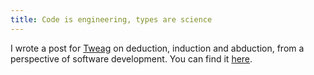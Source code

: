 ```yaml
---
title: Code is engineering, types are science
---
```


I wrote a post for [Tweag](https://www.tweag.io) on deduction, induction and abduction, from a perspective of software development.
You can find it [here](https://www.tweag.io/blog/2020-03-05-peirce/).
